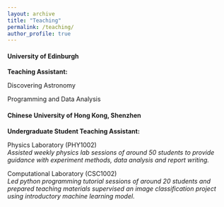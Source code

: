 ```yaml
---
layout: archive
title: "Teaching"
permalink: /teaching/
author_profile: true
---
```


#### University of Edinburgh

**Teaching Assistant:**

Discovering Astronomy

Programming and Data Analysis



#### Chinese University of Hong Kong, Shenzhen

**Undergraduate Student Teaching Assistant:**

Physics Laboratory (PHY1002)\
_Assisted weekly physics lab sessions of around 50 students to provide guidance with experiment methods, data analysis and report writing._

Computational Laboratory (CSC1002)\
_Led python programming tutorial sessions of around 20 students and prepared teaching materials supervised an image classification project using introductory machine learning model._
